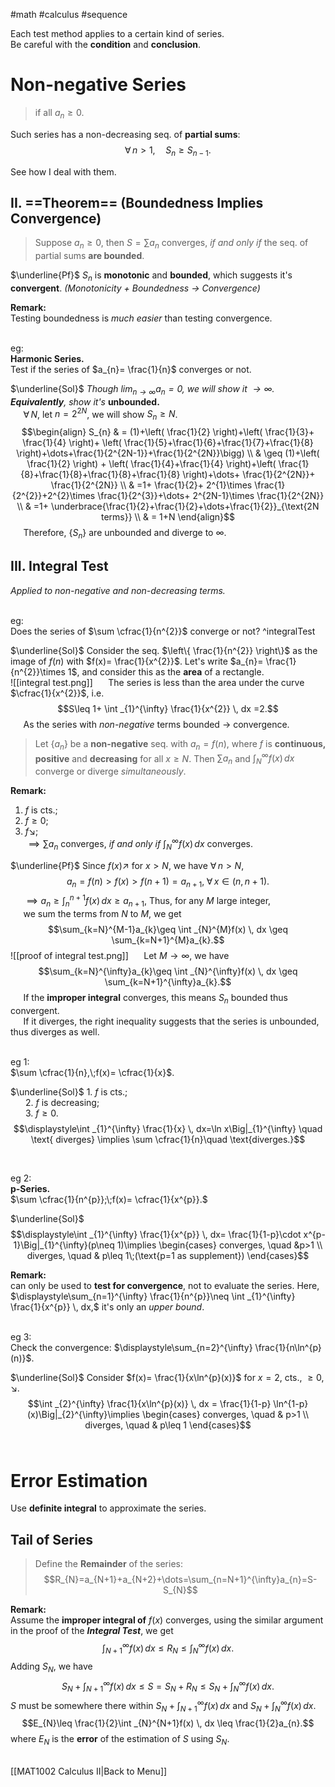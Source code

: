 #math #calculus #sequence 

Each test method applies to a certain kind of series.  
Be careful with the **condition** and **conclusion**.  
  
# Non-negative Series  
  
> if all $a_{n}\geq 0.$  
  
Such series has a non-decreasing seq. of **partial sums**:  $$\forall\,n>1,\quad S_{n}\geq S_{n-1}.$$
  
See how I deal with them.  
  
## II. ==Theorem==  (Boundedness Implies Convergence)  
  
> Suppose $a_{n}\geq 0$, then $S=\sum a_{n}$ converges, *if and only if* the seq. of partial sums **are bounded**.  
  
$\underline{Pf}$  $S_{n}$ is **monotonic** and **bounded**, which suggests it's **convergent**. *(Monotonicity + Boundedness $\to$ Convergence)*  
  
**Remark:**  
Testing boundedness is *much easier* than testing convergence.  
$\quad$ 
  
eg:  
**Harmonic Series.**  
Test if the series of $a_{n}= \frac{1}{n}$ converges or not.  
  
$\underline{Sol}$  *Though $\lim_{ n \to \infty }a_{n}=0$, we will show it $\to \infty$. **Equivalently**, show it's* **unbounded.**  
$\quad$ $\forall\,N,$ let $n=2^{2N}$, we will show $S_{n}\geq N$.  
$$\begin{align}
S_{n} & = (1)+\left( \frac{1}{2} \right)+\left(  \frac{1}{3}+ \frac{1}{4} \right)+ \left( \frac{1}{5}+\frac{1}{6}+\frac{1}{7}+\frac{1}{8} \right)+\dots+\frac{1}{2^{2N-1}}+\frac{1}{2^{2N}}\bigg) \\
 & \geq (1)+\left( \frac{1}{2} \right) + \left( \frac{1}{4}+\frac{1}{4} \right)+\left( \frac{1}{8}+\frac{1}{8}+\frac{1}{8}+\frac{1}{8} \right)+\dots+ \frac{1}{2^{2N}}+ \frac{1}{2^{2N}} \\
 & =1+ \frac{1}{2}+ 2^{1}\times \frac{1}{2^{2}}+2^{2}\times \frac{1}{2^{3}}+\dots+ 2^{2N-1}\times \frac{1}{2^{2N}} \\
 & =1+ \underbrace{\frac{1}{2}+\frac{1}{2}+\dots+\frac{1}{2}}_{\text{2N terms}} \\
 & = 1+N
\end{align}$$
$\quad$ Therefore, $\{ S_{n} \}$ are unbounded and diverge to $\infty$.  
  
## III. Integral Test  
  
*Applied to non-negative and non-decreasing terms.*  
$\quad$ 
  
eg:  
Does the series of $\sum \cfrac{1}{n^{2}}$ converge or not?  ^integralTest
  
$\underline{Sol}$  Consider the seq. $\left\{  \frac{1}{n^{2}}  \right\}$ as the image of $f(n)$ with $f(x)= \frac{1}{x^{2}}$. Let's write $a_{n}= \frac{1}{n^{2}}\times 1$, and consider this as the **area** of a rectangle.  
![[integral test.png]]
$\quad$ The series is less than the area under the curve $\cfrac{1}{x^{2}}$, i.e.  
$$S\leq 1+ \int _{1}^{\infty} \frac{1}{x^{2}} \, dx =2.$$
$\quad$ As the series with *non-negative* terms bounded $\to$ convergence.  
  
> Let $\{ a_{n} \}$ be a **non-negative** seq. with $a_{n}=f(n),$ where $f$ is **continuous, positive** and **decreasing** for all $x\geq N$. Then $\sum a_{n}$ and $\int _{N}^{\infty} f(x) \, dx$ converge or diverge *simultaneously*.  
  
**Remark:**  
1. $f$ is cts.;  
2. $f\geq 0;$  
3. $f \searrow$;  
$\implies \sum a_{n}$ converges, *if and only if* $\int _{N}^{\infty} f(x) \, dx$ converges.  
  
$\underline{Pf}$  Since $f(x)\nearrow$ for $x>N$, we have $\forall\,n>N$,  
$$a_{n}=f(n)>f(x)>f(n+1)=a_{n+1},\;\forall\,x \in(n,n+1).$$
$\quad$ $\implies a_{n}\geq \int _{n}^{n+1}f(x) \, dx \geq a_{n+1},$ Thus, for any $M$ large integer,  
$\quad$ we sum the terms from $N$ to $M$, we get  
$$\sum_{k=N}^{M-1}a_{k}\geq \int _{N}^{M}f(x) \, dx \geq \sum_{k=N+1}^{M}a_{k}.$$
![[proof of integral test.png]]
$\quad$ Let $M\to \infty$, we have  
$$\sum_{k=N}^{\infty}a_{k}\geq \int _{N}^{\infty}f(x) \, dx \geq \sum_{k=N+1}^{\infty}a_{k}.$$
$\quad$ If the **improper integral** converges, this means $S_{n}$ bounded thus convergent.  
$\quad$ If it diverges, the right inequality suggests that the series is unbounded, thus diverges as well.  
$\quad$ 
  
eg 1:  
$\sum \cfrac{1}{n},\;f(x)= \cfrac{1}{x}$.  
  
$\underline{Sol}$  1. $f$ is cts.;  
$\quad\;$ 2. $f$ is decreasing;  
$\quad\;$ 3. $f\geq 0$.  
$$\displaystyle\int _{1}^{\infty} \frac{1}{x} \, dx=\ln x\Big|_{1}^{\infty}  \quad \text{ diverges} \implies \sum \cfrac{1}{n}\quad \text{diverges.}$$

$\quad$ 
  
eg 2:  
**p-Series.**  
$\sum \cfrac{1}{n^{p}};\;f(x)= \cfrac{1}{x^{p}}.$  
  
$\underline{Sol}$  $$\displaystyle\int _{1}^{\infty} \frac{1}{x^{p}} \, dx= \frac{1}{1-p}\cdot x^{p-1}\Big|_{1}^{\infty}(p\neq 1)\implies \begin{cases}
converges, \quad &p>1 \\
diverges, \quad & p\leq 1\;(\text{p=1 as supplement})
\end{cases}$$
  
**Remark:**  
can only be used to **test for convergence**, not to evaluate the series. Here, $\displaystyle\sum_{n=1}^{\infty} \frac{1}{n^{p}}\neq \int _{1}^{\infty} \frac{1}{x^{p}} \, dx,$ it's only an *upper bound*.  
$\quad$ 
  
eg 3:  
Check the convergence:  $\displaystyle\sum_{n=2}^{\infty} \frac{1}{n\ln^{p}(n)}$.  
  
$\underline{Sol}$  Consider $f(x)= \frac{1}{x\ln^{p}(x)}$ for $x=2$, cts., $\geq 0$, $\searrow$.  
$$\int _{2}^{\infty} \frac{1}{x\ln^{p}(x)} \, dx = \frac{1}{1-p} \ln^{1-p}(x)\Big|_{2}^{\infty}\implies \begin{cases}
converges, \quad & p>1 \\
diverges, \quad & p\leq 1
\end{cases}$$
$\quad$ 
  
# Error Estimation  
  
Use **definite integral** to approximate the series.  
  
## Tail of Series  
  
> Define the **Remainder** of the series:  
> $$R_{N}=a_{N+1}+a_{N+2}+\dots=\sum_{n=N+1}^{\infty}a_{n}=S-S_{N}$$
  
**Remark:**  
Assume the **improper integral of** $f(x)$ converges, using the similar argument in the proof of the ***Integral Test***, we get  
$$\int _{N+1}^{\infty}f(x) \, dx \leq R_{N}\leq \int _{N}^{\infty}f(x) \, dx .$$
Adding $S_{N},$ we have  
$$S_{N}+\int _{N+1}^{\infty}f(x) \, dx \leq S=S_{N}+R_{N}\leq S_{N}+\int _{N}^{\infty}f(x) \, dx .$$
$S$ must be somewhere there within $S_{N}+\int _{N+1}^{\infty}f(x) \, dx$ and $S_{N}+\int _{N}^{\infty}f(x) \, dx$.  
$$E_{N}\leq \frac{1}{2}\int _{N}^{N+1}f(x) \, dx \leq \frac{1}{2}a_{n}.$$
where $E_{N}$ is the **error** of the estimation of $S$ using $S_{N}$.  
$\quad$ 
  
[[MAT1002 Calculus II|Back to Menu]]  
  